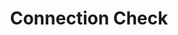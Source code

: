 ---
content-type: "embed-structure"
key: "connection-check-object"

title: "Connection Check"
description: "A connection check object shows the results from a test of a connection's parameters. The nature of the test varies by connection type."

object-attributes:
  - name: "message"
    type: "string"
    description: "A message describing an error, if one occurred during the check."

  - name: "status"
    type: "string"
    description: "A status description. Possible values are `PENDING`, `OK`, `FAILED`."

  - name: "updated_at"
    type: "timestamp"
    description: "The time the check was last updated."
---